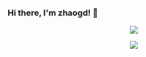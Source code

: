 ### Hi there, I'm zhaogd! 👋
 
<p align="center">
  <a href="https://github.com/zhaogd233">
    <img src="https://github-readme-stats-eight-theta.vercel.app/api?username=Yunlingfly&show_icons=true&theme=algolia&include_all_commits=true&count_private=true&hide=prs,issues"/>
  </a>
</p>
 
<p align="center">
  <a href="https://github.com/zhaogd233">
    <img src="https://github-readme-stats-eight-theta.vercel.app/api/top-langs/?username=zhaogd233&layout=compact&langs_count=8&theme=algolia"/>
  </a>
</p>
